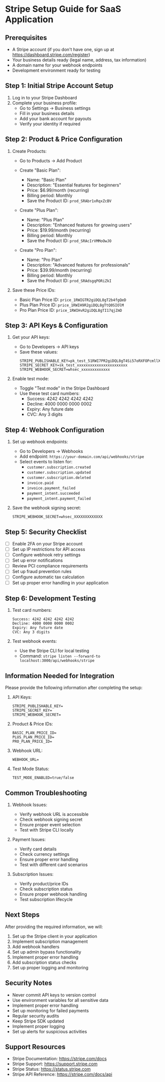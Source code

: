 # Stripe Setup Guide for SaaS Application

## Prerequisites
- A Stripe account (if you don't have one, sign up at https://dashboard.stripe.com/register)
- Your business details ready (legal name, address, tax information)
- A domain name for your webhook endpoints
- Development environment ready for testing

## Step 1: Initial Stripe Account Setup

1. Log in to your Stripe Dashboard
2. Complete your business profile:
   - Go to Settings → Business settings
   - Fill in your business details
   - Add your bank account for payouts
   - Verify your identity if required

## Step 2: Product & Price Configuration

1. Create Products:
   - Go to Products → Add Product
   - Create "Basic Plan":
     - Name: "Basic Plan"
     - Description: "Essential features for beginners"
     - Price: $6.99/month (recurring)
     - Billing period: Monthly
     - Save the Product ID: `prod_SRAbr1xRqxZcBV`

   - Create "Plus Plan":
     - Name: "Plus Plan"
     - Description: "Enhanced features for growing users"
     - Price: $19.99/month (recurring)
     - Billing period: Monthly
     - Save the Product ID: `prod_SRAcIrVMMoOwJO`

   - Create "Pro Plan":
     - Name: "Pro Plan"
     - Description: "Advanced features for professionals"
     - Price: $39.99/month (recurring)
     - Billing period: Monthly
     - Save the Product ID: `prod_SRAdsgqPORiZkI`

2. Save these Price IDs:
   - Basic Plan Price ID: `price_1RWIGTR2giDQL8gT2b4fgQeD`
   - Plus Plan Price ID: `price_1RWIH9R2giDQL8gTtQ0SIOlM`
   - Pro Plan Price ID: `price_1RWIHvR2giDQL8gTI17qjZmD`

## Step 3: API Keys & Configuration

1. Get your API keys:
   - Go to Developers → API keys
   - Save these values:
     ```
     STRIPE_PUBLISHABLE_KEY=pk_test_51RWI7PR2giDQL8gT4Si57oRXFOPcmllXFri1UUGiAFeWrTKmNpk3iDEPQeL6ujyELpPzNw22r0t6qaV0ha4gs0km00dbwxcuNe
     STRIPE_SECRET_KEY=sk_test_xxxxxxxxxxxxxxxxxxxxxxx
     STRIPE_WEBHOOK_SECRET=whsec_xxxxxxxxxxxxx
     ```

2. Enable test mode:
   - Toggle "Test mode" in the Stripe Dashboard
   - Use these test card numbers:
     - Success: 4242 4242 4242 4242
     - Decline: 4000 0000 0000 0002
     - Expiry: Any future date
     - CVC: Any 3 digits

## Step 4: Webhook Configuration

1. Set up webhook endpoints:
   - Go to Developers → Webhooks
   - Add endpoint: `https://your-domain.com/api/webhooks/stripe`
   - Select events to listen for:
     - `customer.subscription.created`
     - `customer.subscription.updated`
     - `customer.subscription.deleted`
     - `invoice.paid`
     - `invoice.payment_failed`
     - `payment_intent.succeeded`
     - `payment_intent.payment_failed`

2. Save the webhook signing secret:
   ```
   STRIPE_WEBHOOK_SECRET=whsec_XXXXXXXXXXXXX
   ```

## Step 5: Security Checklist

- [ ] Enable 2FA on your Stripe account
- [ ] Set up IP restrictions for API access
- [ ] Configure webhook retry settings
- [ ] Set up error notifications
- [ ] Review PCI compliance requirements
- [ ] Set up fraud prevention rules
- [ ] Configure automatic tax calculation
- [ ] Set up proper error handling in your application

## Step 6: Development Testing

1. Test card numbers:
   ```
   Success: 4242 4242 4242 4242
   Decline: 4000 0000 0000 0002
   Expiry: Any future date
   CVC: Any 3 digits
   ```

2. Test webhook events:
   - Use the Stripe CLI for local testing
   - Command: `stripe listen --forward-to localhost:3000/api/webhooks/stripe`

## Information Needed for Integration

Please provide the following information after completing the setup:

1. API Keys:
   ```
   STRIPE_PUBLISHABLE_KEY=
   STRIPE_SECRET_KEY=
   STRIPE_WEBHOOK_SECRET=
   ```

2. Product & Price IDs:
   ```
   BASIC_PLAN_PRICE_ID=
   PLUS_PLAN_PRICE_ID=
   PRO_PLAN_PRICE_ID=
   ```

3. Webhook URL:
   ```
   WEBHOOK_URL=
   ```

4. Test Mode Status:
   ```
   TEST_MODE_ENABLED=true/false
   ```

## Common Troubleshooting

1. Webhook Issues:
   - Verify webhook URL is accessible
   - Check webhook signing secret
   - Ensure proper event selection
   - Test with Stripe CLI locally

2. Payment Issues:
   - Verify card details
   - Check currency settings
   - Ensure proper error handling
   - Test with different card scenarios

3. Subscription Issues:
   - Verify product/price IDs
   - Check subscription status
   - Ensure proper webhook handling
   - Test subscription lifecycle

## Next Steps

After providing the required information, we will:
1. Set up the Stripe client in your application
2. Implement subscription management
3. Add webhook handlers
4. Set up admin bypass functionality
5. Implement proper error handling
6. Add subscription status checks
7. Set up proper logging and monitoring

## Security Notes

- Never commit API keys to version control
- Use environment variables for all sensitive data
- Implement proper error handling
- Set up monitoring for failed payments
- Regular security audits
- Keep Stripe SDK updated
- Implement proper logging
- Set up alerts for suspicious activities

## Support Resources

- Stripe Documentation: https://stripe.com/docs
- Stripe Support: https://support.stripe.com
- Stripe Status: https://status.stripe.com
- Stripe API Reference: https://stripe.com/docs/api 